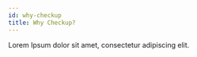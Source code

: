 ```yaml
---
id: why-checkup
title: Why Checkup?
---
```


Lorem Ipsum dolor sit amet, consectetur adipiscing elit.
